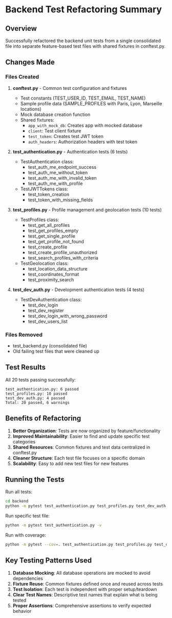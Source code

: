 # Backend Test Refactoring Summary

## Overview
Successfully refactored the backend unit tests from a single consolidated file into separate feature-based test files with shared fixtures in conftest.py.

## Changes Made

### Files Created

1. **conftest.py** - Common test configuration and fixtures
   - Test constants (TEST_USER_ID, TEST_EMAIL, TEST_NAME)
   - Sample profile data (SAMPLE_PROFILES with Paris, Lyon, Marseille locations)
   - Mock database creation function
   - Shared fixtures:
     - `app_with_mock_db`: Creates app with mocked database
     - `client`: Test client fixture
     - `test_token`: Creates test JWT token
     - `auth_headers`: Authorization headers with test token

2. **test_authentication.py** - Authentication tests (6 tests)
   - TestAuthentication class:
     - test_auth_me_endpoint_success
     - test_auth_me_without_token
     - test_auth_me_with_invalid_token
     - test_auth_me_with_profile
   - TestJWTTokens class:
     - test_token_creation
     - test_token_with_missing_fields

3. **test_profiles.py** - Profile management and geolocation tests (10 tests)
   - TestProfiles class:
     - test_get_all_profiles
     - test_get_profiles_empty
     - test_get_single_profile
     - test_get_profile_not_found
     - test_create_profile
     - test_create_profile_unauthorized
     - test_search_profiles_with_criteria
   - TestGeolocation class:
     - test_location_data_structure
     - test_coordinates_format
     - test_proximity_search

4. **test_dev_auth.py** - Development authentication tests (4 tests)
   - TestDevAuthentication class:
     - test_dev_login
     - test_dev_register
     - test_dev_login_with_wrong_password
     - test_dev_users_list

### Files Removed
- test_backend.py (consolidated file)
- Old failing test files that were cleaned up

## Test Results
All 20 tests passing successfully:
```
test_authentication.py: 6 passed
test_profiles.py: 10 passed  
test_dev_auth.py: 4 passed
Total: 20 passed, 6 warnings
```

## Benefits of Refactoring

1. **Better Organization**: Tests are now organized by feature/functionality
2. **Improved Maintainability**: Easier to find and update specific test categories
3. **Shared Resources**: Common fixtures and test data centralized in conftest.py
4. **Cleaner Structure**: Each test file focuses on a specific domain
5. **Scalability**: Easy to add new test files for new features

## Running the Tests

Run all tests:
```bash
cd backend
python -m pytest test_authentication.py test_profiles.py test_dev_auth.py -v
```

Run specific test file:
```bash
python -m pytest test_authentication.py -v
```

Run with coverage:
```bash
python -m pytest --cov=. test_authentication.py test_profiles.py test_dev_auth.py
```

## Key Testing Patterns Used

1. **Database Mocking**: All database operations are mocked to avoid dependencies
2. **Fixture Reuse**: Common fixtures defined once and reused across tests
3. **Test Isolation**: Each test is independent with proper setup/teardown
4. **Clear Test Names**: Descriptive test names that explain what is being tested
5. **Proper Assertions**: Comprehensive assertions to verify expected behavior
